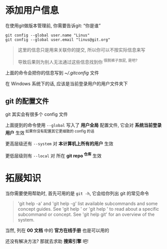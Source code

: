 # 添加用户信息

在使用git做版本管理前, 你需要告诉git: “你是谁”

```shell
git config --global user.name "Linus"
git config --global user.email "linus@git.org"
```

> 这里的信息只是用来关联你的提交, 所以你可以不按实际信息来写
>
> 导致后果则为别人无法通过这些信息找到你<sup> 很脱裤子放屁, 是吧?</sup>

上面的命令会把你的信息写到 *~/.gitconfig* 文件

在 Windows 系统下的话, 应该是当前登录用户的用户文件夹下

## git 的配置文件

git 其实会有很多个 config 文件

上面提到的命令使用 `--global` 写入了 **用户全局** 配置文件, 它会对 **系统当前登录用户** 生效<sup> 如果你没有配置其它更细致的 config 的话</sup>

更高层级还有 `--system` 对 **本计算机上所有的用户** 生效

更低层级则有 `--local` 对 所在 **git repo<sup> 仓库</sup>** 生效



# 拓展知识

当你需要使用帮助时, 首先可用的是 `git -h`, 它会给你列出 git 的常见命令

> 'git help -a' and 'git help -g' list available subcommands and some
> concept guides. See 'git help <command>' or 'git help <concept>'
> to read about a specific subcommand or concept.
> See 'git help git' for an overview of the system.

当然, 列在 **00 文档** 中的 **官方在线手册** 也是可以用的

还没有解决方法? 那就去求助 **搜索引擎** 吧!